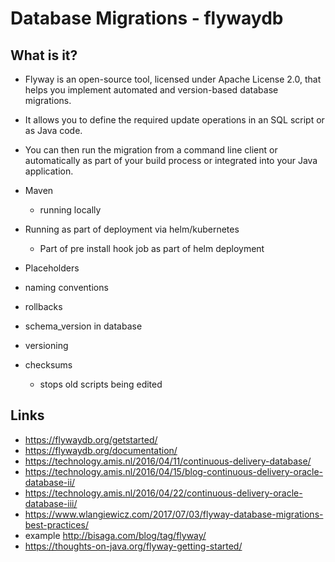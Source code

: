 # Database Migrations - flywaydb

## What is it?

- Flyway is an open-source tool, licensed under Apache License 2.0, that helps you implement automated and version-based database migrations.
- It allows you to define the required update operations in an SQL script or as Java code.
- You can then run the migration from a command line client or automatically as part of your build process or integrated into your Java application.

- Maven
  - running locally
- Running as part of deployment via helm/kubernetes
  - Part of pre install hook job as part of helm deployment
- Placeholders
- naming conventions
- rollbacks
- schema_version in database
- versioning
- checksums
  - stops old scripts being edited


## Links


- https://flywaydb.org/getstarted/
- https://flywaydb.org/documentation/
- https://technology.amis.nl/2016/04/11/continuous-delivery-database/
- https://technology.amis.nl/2016/04/15/blog-continuous-delivery-oracle-database-ii/
- https://technology.amis.nl/2016/04/22/continuous-delivery-oracle-database-iii/
- https://www.wlangiewicz.com/2017/07/03/flyway-database-migrations-best-practices/
- example http://bisaga.com/blog/tag/flyway/
-  https://thoughts-on-java.org/flyway-getting-started/

